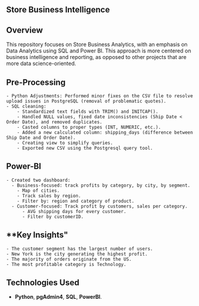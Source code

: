 ## **Store Business Intelligence**

## **Overview**
This repository focuses on Store Business Analytics, with an emphasis on Data Analytics using SQL and Power BI. This approach is more centered on business intelligence and reporting, as opposed to other projects that are more data science-oriented.

## **Pre-Processing**
    - Python Adjustments: Performed minor fixes on the CSV file to resolve upload issues in PostgreSQL (removal of problematic quotes).
    - SQL cleaning:
        - Standardized text fields with TRIM() and INITCAP().
        - Handled NULL values, fixed date inconsistencies (Ship Date < Order Date), and removed duplicates.
        - Casted columns to proper types (INT, NUMERIC, etc.).
        - Added a new calculated column: shipping_days (difference between Ship Date and Order Date).
        - Creating view to simplify queries.
        - Exported new CSV using the Postgresql query tool.
  
## **Power-BI**
    - Created two dashboard:
      - Business-focused: track profits by category, by city, by segment.
        - Map of cities.
        - Track sales by region.
        - Filter by: region and category of product.
      - Customer-focused: Track profit by customers, sales per category.
          - AVG shipping days for every customer.
          - Filter by customerID.

## **Key Insights"
    - The customer segment has the largest number of users.
    - New York is the city generating the highest profit.
    - The majority of orders originate from the US.
    - The most profitable category is Technology.

## **Technologies Used**
- **Python**, **pgAdmin4**, **SQL**, **PowerBI**.
